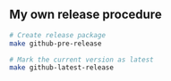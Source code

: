## My own release procedure

```bash
# Create release package
make github-pre-release

# Mark the current version as latest
make github-latest-release
```